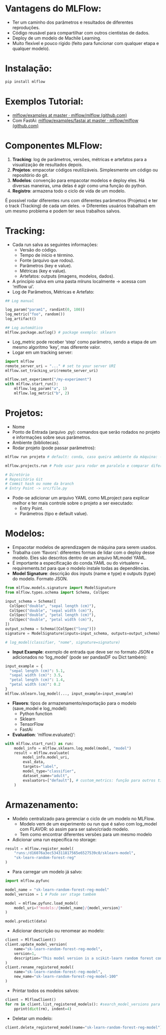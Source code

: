 # Vantagens do MLFlow:

- Ter um caminho dos parâmetros e resultados de diferentes reproduções.
- Código reusável para compartilhar com outros cientistas de dados.
- Deploy de um modelo de Machile Learning.
- Muito flexível e pouco rígido (feito para funcionar com qualquer etapa e qualquer modelo).

# Instalação:

```powershell
pip install mlflow
```

# Exemplos Tutorial:

- [mlflow/examples at master · mlflow/mlflow (github.com)](https://github.com/mlflow/mlflow/tree/master/examples)
- Com FastAi: [mlflow/examples/fastai at master · mlflow/mlflow (github.com)](https://github.com/mlflow/mlflow/tree/master/examples/fastai)

# Componentes MLFlow:

1. **Tracking**: log de parâmetros, versões, métricas e artefatos para a visualização de resultados depois.
2. **Projetos**: empacotar códigos reutilizáveis. Simplesmente um código ou repositório do git.
3. **Modelos**: convenção para empacotar modelos e deploy eles. Há diversas maneiras, uma delas é agir como uma função do python.
4. **Registro**: armazena todo o ciclo de vida de um modelo.

É possível rodar diferentes runs com diferentes parâmetros (Projetos) e ter o track (Tracking) de cada um deles. → Diferentes usuários trabalham em um mesmo problema e podem ter seus trabalhos salvos.

# Tracking:

- Cada run salva as seguintes informações:
    - Versão do código.
    - Tempo de início e término.
    - Fonte (arquivo que rodou).
    - Parâmetros (key e value).
    - Métricas (key e value).
    - Artefatos: outputs (imagens, modelos, dados).
- A princípio salva em uma pasta mlruns localmente → acessa com ‘mlflow ui’.
- Log de Parâmetros, Métricas e Artefato:

```python
## Log manual

log_param("param1", randint(0, 100))
log_metric("foo", random())
log_artifact()

## Log automático
mlflow.package.autlog() # package exemplo: sklearn
```

- Log_metric pode receber ‘step’ como parâmetro, sendo a etapa de um mesmo algoritmo ‘key’, mas diferente valor.
- Logar em um tracking server:

```python
import mlflow
remote_server_uri = "..." # set to your server URI
mlflow.set_tracking_uri(remote_server_uri)

mlflow.set_experiment("/my-experiment")
with mlflow.start_run():
    mlflow.log_param("a", 1)
    mlflow.log_metric("b", 2)
```

# Projetos:

- Nome
- Ponto de Entrada (arquivo .py): comandos que serão rodados no projeto e informações sobre seus parâmetros.
- Ambiente (bibliotecas).
- Rodar projeto (pode passar parâmetros):

```python
mlflow run projeto # default: conda, caso queira ambiente da máquina: --no-conda -> powershell

mlflow.projects.run # Pode usar para rodar em paralelo e comparar diferentes resultados

# Diretório
# Repositório Git
# Commit hash ou nome da branch
# Entry Point -> src/file.py
```

- Pode-se adicionar um arquivo YAML como MLproject para explicar melhor e ter mais controle sobre o projeto a ser executado:
    - Entry Point.
    - Parâmetros (tipo e default value).

# Modelos:

- Empacotar modelos de aprendizagem de máquina para serem usados.
- Trabalha com ‘flavors’: diferentes formas de lidar com o deploy desse modelo. Eles são descritos  dentro de um arquivo MLmodel YAML.
- É importante a especificação do conda.YAML ou do virtualenv + requirements.txt para que o modelo instale todas as dependências.
- **Model Signature**: descrição dos inputs (name e type) e outputs (type) do modelo. Formato JSON.

```python
from mlflow.models.signature import ModelSignature
from mlflow.types.schema import Schema, ColSpec

input_schema = Schema([
  ColSpec("double", "sepal length (cm)"),
  ColSpec("double", "sepal width (cm)"),
  ColSpec("double", "petal length (cm)"),
  ColSpec("double", "petal width (cm)"),
])
output_schema = Schema([ColSpec("long")])
signature = ModelSignature(inputs=input_schema, outputs=output_schema)

# log_model(classifier, "nome", signature=signature)
```

- **Input Example**: exemplo de entrada que deve ser no formato JSON e adicionados no ‘log_model’ (pode ser pandasDF ou Dict também):

```python
input_example = {
  "sepal length (cm)": 5.1,
  "sepal width (cm)": 3.5,
  "petal length (cm)": 1.4,
  "petal width (cm)": 0.2
}
mlflow.sklearn.log_model(..., input_example=input_example)
```

- **Flavors**: tipos de armazenamento/exportação para o modelo (save_model e log_model):
    - Python function
    - Sklearn
    - TensorFlow
    - FastAi
- **Evaluation**: ‘mlflow.evaluate()’:

```python
with mlflow.start_run() as run:
    model_info = mlflow.sklearn.log_model(model, "model")
    result = mlflow.evaluate(
        model_info.model_uri,
        eval_data,
        targets="label",
        model_type="classifier",
        dataset_name="adult",
        evaluators=["default"], # custom_metrics: função para outros tipos de métricas
    )
```

# Armazenamento:

- Modelo centralizado para gerenciar o ciclo de um modelo no MLFlow.
    - Modelo vem de um experimento ou run que é salvo com log_model com FLAVOR: só assim para ser salvo/criado modelo.
    - Tem como encontrar diferentes versões para um mesmo modelo
- Adicionar uma run específica no storage:

```python
result = mlflow.register_model(
    "runs:/d16076a3ec534311817565e6527539c0/sklearn-model",
    "sk-learn-random-forest-reg"
)
```

- Para carregar um modelo já salvo:

```python
import mlflow.pyfunc

model_name = "sk-learn-random-forest-reg-model"
model_version = 1 # Pode ser stage também

model = mlflow.pyfunc.load_model(
    model_uri=f"models:/{model_name}/{model_version}" 
)

model.predict(data)
```

- Adicionar descrição ou renomear ao modelo:

```python
client = MlflowClient()
client.update_model_version( 
    name="sk-learn-random-forest-reg-model",
    version=1,
    description="This model version is a scikit-learn random forest containing 100 decision trees"
)
client.rename_registered_model(
    name="sk-learn-random-forest-reg-model",
    new_name="sk-learn-random-forest-reg-model-100"
)
```

- Printar todos os modelos salvos:

```python
client = MlflowClient()
for rm in client.list_registered_models(): #search_model_versions para as versões de um modelo
    pprint(dict(rm), indent=4)
```

- Deletar um modelo:
```python
client.delete_registered_model(name="sk-learn-random-forest-reg-model")
```